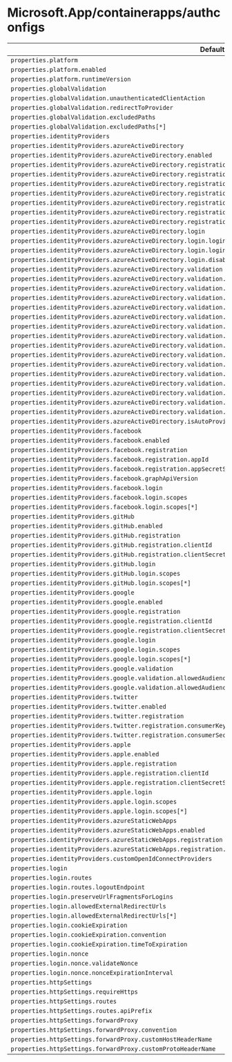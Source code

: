 # Microsoft.App/containerapps/authconfigs

| Default Path | Alias |
|---|---|
| `properties.platform` | `Microsoft.App/containerApps/authConfigs/platform` |
| `properties.platform.enabled` | `Microsoft.App/containerApps/authConfigs/platform.enabled` |
| `properties.platform.runtimeVersion` | `Microsoft.App/containerApps/authConfigs/platform.runtimeVersion` |
| `properties.globalValidation` | `Microsoft.App/containerApps/authConfigs/globalValidation` |
| `properties.globalValidation.unauthenticatedClientAction` | `Microsoft.App/containerApps/authConfigs/globalValidation.unauthenticatedClientAction` |
| `properties.globalValidation.redirectToProvider` | `Microsoft.App/containerApps/authConfigs/globalValidation.redirectToProvider` |
| `properties.globalValidation.excludedPaths` | `Microsoft.App/containerApps/authConfigs/globalValidation.excludedPaths` |
| `properties.globalValidation.excludedPaths[*]` | `Microsoft.App/containerApps/authConfigs/globalValidation.excludedPaths[*]` |
| `properties.identityProviders` | `Microsoft.App/containerApps/authConfigs/identityProviders` |
| `properties.identityProviders.azureActiveDirectory` | `Microsoft.App/containerApps/authConfigs/identityProviders.azureActiveDirectory` |
| `properties.identityProviders.azureActiveDirectory.enabled` | `Microsoft.App/containerApps/authConfigs/identityProviders.azureActiveDirectory.enabled` |
| `properties.identityProviders.azureActiveDirectory.registration` | `Microsoft.App/containerApps/authConfigs/identityProviders.azureActiveDirectory.registration` |
| `properties.identityProviders.azureActiveDirectory.registration.openIdIssuer` | `Microsoft.App/containerApps/authConfigs/identityProviders.azureActiveDirectory.registration.openIdIssuer` |
| `properties.identityProviders.azureActiveDirectory.registration.clientId` | `Microsoft.App/containerApps/authConfigs/identityProviders.azureActiveDirectory.registration.clientId` |
| `properties.identityProviders.azureActiveDirectory.registration.clientSecretSettingName` | `Microsoft.App/containerApps/authConfigs/identityProviders.azureActiveDirectory.registration.clientSecretSettingName` |
| `properties.identityProviders.azureActiveDirectory.registration.clientSecretCertificateThumbprint` | `Microsoft.App/containerApps/authConfigs/identityProviders.azureActiveDirectory.registration.clientSecretCertificateThumbprint` |
| `properties.identityProviders.azureActiveDirectory.registration.clientSecretCertificateSubjectAlternativeName` | `Microsoft.App/containerApps/authConfigs/identityProviders.azureActiveDirectory.registration.clientSecretCertificateSubjectAlternativeName` |
| `properties.identityProviders.azureActiveDirectory.registration.clientSecretCertificateIssuer` | `Microsoft.App/containerApps/authConfigs/identityProviders.azureActiveDirectory.registration.clientSecretCertificateIssuer` |
| `properties.identityProviders.azureActiveDirectory.login` | `Microsoft.App/containerApps/authConfigs/identityProviders.azureActiveDirectory.login` |
| `properties.identityProviders.azureActiveDirectory.login.loginParameters` | `Microsoft.App/containerApps/authConfigs/identityProviders.azureActiveDirectory.login.loginParameters` |
| `properties.identityProviders.azureActiveDirectory.login.loginParameters[*]` | `Microsoft.App/containerApps/authConfigs/identityProviders.azureActiveDirectory.login.loginParameters[*]` |
| `properties.identityProviders.azureActiveDirectory.login.disableWWWAuthenticate` | `Microsoft.App/containerApps/authConfigs/identityProviders.azureActiveDirectory.login.disableWWWAuthenticate` |
| `properties.identityProviders.azureActiveDirectory.validation` | `Microsoft.App/containerApps/authConfigs/identityProviders.azureActiveDirectory.validation` |
| `properties.identityProviders.azureActiveDirectory.validation.jwtClaimChecks` | `Microsoft.App/containerApps/authConfigs/identityProviders.azureActiveDirectory.validation.jwtClaimChecks` |
| `properties.identityProviders.azureActiveDirectory.validation.jwtClaimChecks.allowedGroups` | `Microsoft.App/containerApps/authConfigs/identityProviders.azureActiveDirectory.validation.jwtClaimChecks.allowedGroups` |
| `properties.identityProviders.azureActiveDirectory.validation.jwtClaimChecks.allowedGroups[*]` | `Microsoft.App/containerApps/authConfigs/identityProviders.azureActiveDirectory.validation.jwtClaimChecks.allowedGroups[*]` |
| `properties.identityProviders.azureActiveDirectory.validation.jwtClaimChecks.allowedClientApplications` | `Microsoft.App/containerApps/authConfigs/identityProviders.azureActiveDirectory.validation.jwtClaimChecks.allowedClientApplications` |
| `properties.identityProviders.azureActiveDirectory.validation.jwtClaimChecks.allowedClientApplications[*]` | `Microsoft.App/containerApps/authConfigs/identityProviders.azureActiveDirectory.validation.jwtClaimChecks.allowedClientApplications[*]` |
| `properties.identityProviders.azureActiveDirectory.validation.allowedAudiences` | `Microsoft.App/containerApps/authConfigs/identityProviders.azureActiveDirectory.validation.allowedAudiences` |
| `properties.identityProviders.azureActiveDirectory.validation.allowedAudiences[*]` | `Microsoft.App/containerApps/authConfigs/identityProviders.azureActiveDirectory.validation.allowedAudiences[*]` |
| `properties.identityProviders.azureActiveDirectory.validation.defaultAuthorizationPolicy` | `Microsoft.App/containerApps/authConfigs/identityProviders.azureActiveDirectory.validation.defaultAuthorizationPolicy` |
| `properties.identityProviders.azureActiveDirectory.validation.defaultAuthorizationPolicy.allowedPrincipals` | `Microsoft.App/containerApps/authConfigs/identityProviders.azureActiveDirectory.validation.defaultAuthorizationPolicy.allowedPrincipals` |
| `properties.identityProviders.azureActiveDirectory.validation.defaultAuthorizationPolicy.allowedPrincipals.groups` | `Microsoft.App/containerApps/authConfigs/identityProviders.azureActiveDirectory.validation.defaultAuthorizationPolicy.allowedPrincipals.groups` |
| `properties.identityProviders.azureActiveDirectory.validation.defaultAuthorizationPolicy.allowedPrincipals.groups[*]` | `Microsoft.App/containerApps/authConfigs/identityProviders.azureActiveDirectory.validation.defaultAuthorizationPolicy.allowedPrincipals.groups[*]` |
| `properties.identityProviders.azureActiveDirectory.validation.defaultAuthorizationPolicy.allowedPrincipals.identities` | `Microsoft.App/containerApps/authConfigs/identityProviders.azureActiveDirectory.validation.defaultAuthorizationPolicy.allowedPrincipals.identities` |
| `properties.identityProviders.azureActiveDirectory.validation.defaultAuthorizationPolicy.allowedPrincipals.identities[*]` | `Microsoft.App/containerApps/authConfigs/identityProviders.azureActiveDirectory.validation.defaultAuthorizationPolicy.allowedPrincipals.identities[*]` |
| `properties.identityProviders.azureActiveDirectory.validation.defaultAuthorizationPolicy.allowedApplications` | `Microsoft.App/containerApps/authConfigs/identityProviders.azureActiveDirectory.validation.defaultAuthorizationPolicy.allowedApplications` |
| `properties.identityProviders.azureActiveDirectory.validation.defaultAuthorizationPolicy.allowedApplications[*]` | `Microsoft.App/containerApps/authConfigs/identityProviders.azureActiveDirectory.validation.defaultAuthorizationPolicy.allowedApplications[*]` |
| `properties.identityProviders.azureActiveDirectory.isAutoProvisioned` | `Microsoft.App/containerApps/authConfigs/identityProviders.azureActiveDirectory.isAutoProvisioned` |
| `properties.identityProviders.facebook` | `Microsoft.App/containerApps/authConfigs/identityProviders.facebook` |
| `properties.identityProviders.facebook.enabled` | `Microsoft.App/containerApps/authConfigs/identityProviders.facebook.enabled` |
| `properties.identityProviders.facebook.registration` | `Microsoft.App/containerApps/authConfigs/identityProviders.facebook.registration` |
| `properties.identityProviders.facebook.registration.appId` | `Microsoft.App/containerApps/authConfigs/identityProviders.facebook.registration.appId` |
| `properties.identityProviders.facebook.registration.appSecretSettingName` | `Microsoft.App/containerApps/authConfigs/identityProviders.facebook.registration.appSecretSettingName` |
| `properties.identityProviders.facebook.graphApiVersion` | `Microsoft.App/containerApps/authConfigs/identityProviders.facebook.graphApiVersion` |
| `properties.identityProviders.facebook.login` | `Microsoft.App/containerApps/authConfigs/identityProviders.facebook.login` |
| `properties.identityProviders.facebook.login.scopes` | `Microsoft.App/containerApps/authConfigs/identityProviders.facebook.login.scopes` |
| `properties.identityProviders.facebook.login.scopes[*]` | `Microsoft.App/containerApps/authConfigs/identityProviders.facebook.login.scopes[*]` |
| `properties.identityProviders.gitHub` | `Microsoft.App/containerApps/authConfigs/identityProviders.gitHub` |
| `properties.identityProviders.gitHub.enabled` | `Microsoft.App/containerApps/authConfigs/identityProviders.gitHub.enabled` |
| `properties.identityProviders.gitHub.registration` | `Microsoft.App/containerApps/authConfigs/identityProviders.gitHub.registration` |
| `properties.identityProviders.gitHub.registration.clientId` | `Microsoft.App/containerApps/authConfigs/identityProviders.gitHub.registration.clientId` |
| `properties.identityProviders.gitHub.registration.clientSecretSettingName` | `Microsoft.App/containerApps/authConfigs/identityProviders.gitHub.registration.clientSecretSettingName` |
| `properties.identityProviders.gitHub.login` | `Microsoft.App/containerApps/authConfigs/identityProviders.gitHub.login` |
| `properties.identityProviders.gitHub.login.scopes` | `Microsoft.App/containerApps/authConfigs/identityProviders.gitHub.login.scopes` |
| `properties.identityProviders.gitHub.login.scopes[*]` | `Microsoft.App/containerApps/authConfigs/identityProviders.gitHub.login.scopes[*]` |
| `properties.identityProviders.google` | `Microsoft.App/containerApps/authConfigs/identityProviders.google` |
| `properties.identityProviders.google.enabled` | `Microsoft.App/containerApps/authConfigs/identityProviders.google.enabled` |
| `properties.identityProviders.google.registration` | `Microsoft.App/containerApps/authConfigs/identityProviders.google.registration` |
| `properties.identityProviders.google.registration.clientId` | `Microsoft.App/containerApps/authConfigs/identityProviders.google.registration.clientId` |
| `properties.identityProviders.google.registration.clientSecretSettingName` | `Microsoft.App/containerApps/authConfigs/identityProviders.google.registration.clientSecretSettingName` |
| `properties.identityProviders.google.login` | `Microsoft.App/containerApps/authConfigs/identityProviders.google.login` |
| `properties.identityProviders.google.login.scopes` | `Microsoft.App/containerApps/authConfigs/identityProviders.google.login.scopes` |
| `properties.identityProviders.google.login.scopes[*]` | `Microsoft.App/containerApps/authConfigs/identityProviders.google.login.scopes[*]` |
| `properties.identityProviders.google.validation` | `Microsoft.App/containerApps/authConfigs/identityProviders.google.validation` |
| `properties.identityProviders.google.validation.allowedAudiences` | `Microsoft.App/containerApps/authConfigs/identityProviders.google.validation.allowedAudiences` |
| `properties.identityProviders.google.validation.allowedAudiences[*]` | `Microsoft.App/containerApps/authConfigs/identityProviders.google.validation.allowedAudiences[*]` |
| `properties.identityProviders.twitter` | `Microsoft.App/containerApps/authConfigs/identityProviders.twitter` |
| `properties.identityProviders.twitter.enabled` | `Microsoft.App/containerApps/authConfigs/identityProviders.twitter.enabled` |
| `properties.identityProviders.twitter.registration` | `Microsoft.App/containerApps/authConfigs/identityProviders.twitter.registration` |
| `properties.identityProviders.twitter.registration.consumerKey` | `Microsoft.App/containerApps/authConfigs/identityProviders.twitter.registration.consumerKey` |
| `properties.identityProviders.twitter.registration.consumerSecretSettingName` | `Microsoft.App/containerApps/authConfigs/identityProviders.twitter.registration.consumerSecretSettingName` |
| `properties.identityProviders.apple` | `Microsoft.App/containerApps/authConfigs/identityProviders.apple` |
| `properties.identityProviders.apple.enabled` | `Microsoft.App/containerApps/authConfigs/identityProviders.apple.enabled` |
| `properties.identityProviders.apple.registration` | `Microsoft.App/containerApps/authConfigs/identityProviders.apple.registration` |
| `properties.identityProviders.apple.registration.clientId` | `Microsoft.App/containerApps/authConfigs/identityProviders.apple.registration.clientId` |
| `properties.identityProviders.apple.registration.clientSecretSettingName` | `Microsoft.App/containerApps/authConfigs/identityProviders.apple.registration.clientSecretSettingName` |
| `properties.identityProviders.apple.login` | `Microsoft.App/containerApps/authConfigs/identityProviders.apple.login` |
| `properties.identityProviders.apple.login.scopes` | `Microsoft.App/containerApps/authConfigs/identityProviders.apple.login.scopes` |
| `properties.identityProviders.apple.login.scopes[*]` | `Microsoft.App/containerApps/authConfigs/identityProviders.apple.login.scopes[*]` |
| `properties.identityProviders.azureStaticWebApps` | `Microsoft.App/containerApps/authConfigs/identityProviders.azureStaticWebApps` |
| `properties.identityProviders.azureStaticWebApps.enabled` | `Microsoft.App/containerApps/authConfigs/identityProviders.azureStaticWebApps.enabled` |
| `properties.identityProviders.azureStaticWebApps.registration` | `Microsoft.App/containerApps/authConfigs/identityProviders.azureStaticWebApps.registration` |
| `properties.identityProviders.azureStaticWebApps.registration.clientId` | `Microsoft.App/containerApps/authConfigs/identityProviders.azureStaticWebApps.registration.clientId` |
| `properties.identityProviders.customOpenIdConnectProviders` | `Microsoft.App/containerApps/authConfigs/identityProviders.customOpenIdConnectProviders` |
| `properties.login` | `Microsoft.App/containerApps/authConfigs/login` |
| `properties.login.routes` | `Microsoft.App/containerApps/authConfigs/login.routes` |
| `properties.login.routes.logoutEndpoint` | `Microsoft.App/containerApps/authConfigs/login.routes.logoutEndpoint` |
| `properties.login.preserveUrlFragmentsForLogins` | `Microsoft.App/containerApps/authConfigs/login.preserveUrlFragmentsForLogins` |
| `properties.login.allowedExternalRedirectUrls` | `Microsoft.App/containerApps/authConfigs/login.allowedExternalRedirectUrls` |
| `properties.login.allowedExternalRedirectUrls[*]` | `Microsoft.App/containerApps/authConfigs/login.allowedExternalRedirectUrls[*]` |
| `properties.login.cookieExpiration` | `Microsoft.App/containerApps/authConfigs/login.cookieExpiration` |
| `properties.login.cookieExpiration.convention` | `Microsoft.App/containerApps/authConfigs/login.cookieExpiration.convention` |
| `properties.login.cookieExpiration.timeToExpiration` | `Microsoft.App/containerApps/authConfigs/login.cookieExpiration.timeToExpiration` |
| `properties.login.nonce` | `Microsoft.App/containerApps/authConfigs/login.nonce` |
| `properties.login.nonce.validateNonce` | `Microsoft.App/containerApps/authConfigs/login.nonce.validateNonce` |
| `properties.login.nonce.nonceExpirationInterval` | `Microsoft.App/containerApps/authConfigs/login.nonce.nonceExpirationInterval` |
| `properties.httpSettings` | `Microsoft.App/containerApps/authConfigs/httpSettings` |
| `properties.httpSettings.requireHttps` | `Microsoft.App/containerApps/authConfigs/httpSettings.requireHttps` |
| `properties.httpSettings.routes` | `Microsoft.App/containerApps/authConfigs/httpSettings.routes` |
| `properties.httpSettings.routes.apiPrefix` | `Microsoft.App/containerApps/authConfigs/httpSettings.routes.apiPrefix` |
| `properties.httpSettings.forwardProxy` | `Microsoft.App/containerApps/authConfigs/httpSettings.forwardProxy` |
| `properties.httpSettings.forwardProxy.convention` | `Microsoft.App/containerApps/authConfigs/httpSettings.forwardProxy.convention` |
| `properties.httpSettings.forwardProxy.customHostHeaderName` | `Microsoft.App/containerApps/authConfigs/httpSettings.forwardProxy.customHostHeaderName` |
| `properties.httpSettings.forwardProxy.customProtoHeaderName` | `Microsoft.App/containerApps/authConfigs/httpSettings.forwardProxy.customProtoHeaderName` |

